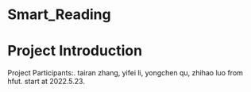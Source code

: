 # Smart_Reading 
# Project Introduction
Project Participants:.
tairan zhang, yifei li, yongchen qu, zhihao luo from hfut.
start at 2022.5.23.

